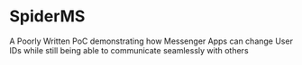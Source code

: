 # SpiderMS
A Poorly Written PoC demonstrating how Messenger Apps can change User IDs while still being able to communicate seamlessly with others
